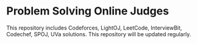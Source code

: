 # Problem Solving Online Judges

This repository includes Codeforces, LightOJ, LeetCode, InterviewBit, Codechef, SPOJ, UVa solutions. This repository will be updated regularly.